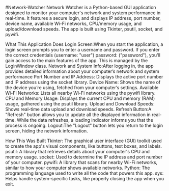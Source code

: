 #Network-Watcher
Network Watcher is a Python-based GUI application designed to monitor your computer's network and system performance in real-time. It features a secure login, and displays IP address, port number, device name, available Wi-Fi networks, CPU/memory usage, and upload/download speeds. The app is built using Tkinter, psutil, socket, and pywifi.

What This Application Does
Login Screen:When you start the application, a login screen prompts you to enter a username and password. If you enter the correct credentials (username: "user") password: ("password"), you'll gain access to the main features of the app. This is managed by the LoginWindow class.
Network and System Info:After logging in, the app provides detailed information about your computer’s network and system performance
Port Number and IP Address: Displays the active port number and IP address using the socket library.
Device Name: Shows the name of the device you’re using, fetched from your computer’s settings.
Available Wi-Fi Networks: Lists all nearby Wi-Fi networks using the pywifi library.
CPU and Memory Usage: Displays the current CPU and memory (RAM) usage, gathered using the psutil library.
Upload and Download Speeds: Shows real-time data upload and download speeds.
Refresh Button:A "Refresh" button allows you to update all the displayed information in real-time. While the data refreshes, a loading indicator informs you that the process is ongoing.
Logout:The "Logout" button lets you return to the login screen, hiding the network information.

How This Was Built
Tkinter: The graphical user interface (GUI) toolkit used to create the app's visual components, like buttons, text boxes, and labels.
psutil: A library that retrieves details about your computer's CPU and memory usage.
socket: Used to determine the IP address and port number of your computer.
pywifi: A library that scans for nearby Wi-Fi networks, similar to how your computer shows available networks.
Python: The programming language used to write all the code that powers this app.
sys: Helps handle system-specific tasks, like properly closing the app when you exit.
